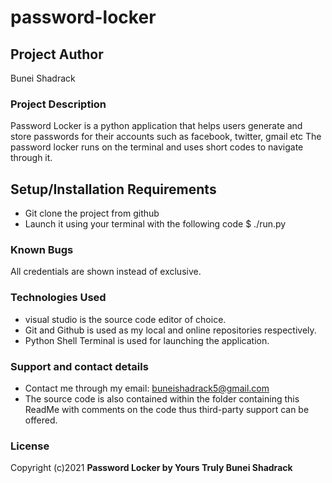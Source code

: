# password-locker

## Project Author
Bunei Shadrack 

### Project Description

Password Locker is a python application that helps users generate and store passwords for their accounts such as facebook, twitter, gmail etc The password locker runs on the terminal and uses short codes to navigate through it.

## Setup/Installation Requirements
* Git clone the project from github
* Launch it using your terminal with the following code $ ./run.py


### Known Bugs
All credentials are shown instead of exclusive.




### Technologies Used
* visual studio is the source code editor of choice.
* Git and Github is used as my local and online repositories respectively.
* Python Shell Terminal is used for launching the application.


### Support and contact details
* Contact me through my email: buneishadrack5@gmail.com
* The source code is also contained within the folder containing this ReadMe with comments on the code thus third-party support can be offered.

### License
Copyright (c)2021 **Password Locker by Yours Truly Bunei Shadrack**
  
